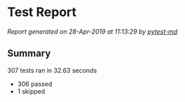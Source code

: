 # Test Report

*Report generated on 28-Apr-2019 at 11:13:29 by [pytest-md]*

[pytest-md]: https://github.com/hackebrot/pytest-md

## Summary

307 tests ran in 32.63 seconds

- 306 passed
- 1 skipped
